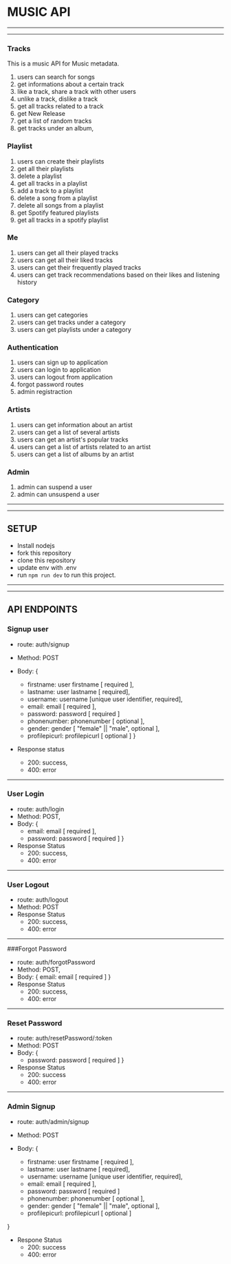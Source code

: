 # MUSIC API
---
---

### Tracks

This is a music API for Music metadata.
 1. users can search for songs
 2. get informations about a certain track
 3. like a track, share a track with other users
 4. unlike a track, dislike a track
 5. get all tracks related to a track
 6. get New Release
 7. get a list of random tracks
 8. get tracks under an album, 


### Playlist
1. users can create their playlists
2. get all their playlists
3. delete a playlist
4. get all tracks in a playlist
5. add a track to a playlist
6. delete a song from a playlist
7. delete all songs from a playlist
8. get Spotify featured playlists
9. get all tracks in a spotify playlist


### Me
1. users can get all their played tracks
2. users can get all their liked tracks
3. users can get their frequently played tracks
4. users can get track recommendations based on their likes and listening history


### Category
1. users can get categories
2. users can get tracks under a category
3. users can get playlists under a category


### Authentication
1. users can sign up to application
2. users can login to application
3. users can logout from application
4. forgot password routes
5. admin registraction


### Artists
1. users can get information about an artist
2. users can get a list of several artists
3. users can get an artist's popular tracks
4. users can get a list of artists related to an artist
5. users can get a list of albums by an artist


### Admin
1. admin can suspend a user
2. admin can unsuspend a user

---
---
## SETUP

* Install nodejs
* fork this repository
* clone this repository
* update env with .env
* run `npm run dev` to run this project.

---
---

## API ENDPOINTS

### Signup user
* route: auth/signup
* Method: POST
* Body: {
    * firstname: user firstname [ required ],
    * lastname: user lastname [ required],
    * username: username [unique user identifier, required],
    * email: email [ required ],
    * password: password [ required ]
    * phonenumber: phonenumber [ optional ],
    * gender: gender [ "female" || "male", optional ],
    * profilepicurl: profilepicurl [ optional ]
}

* Response status
    * 200: success,
    * 400: error

***

### User Login
* route: auth/login
* Method: POST,
* Body: {
    * email: email [ required ],
    * password: password [ required ]
}
* Response Status
    * 200: success,
    * 400: error
    

***

### User Logout
* route: auth/logout
* Method: POST
* Response Status
    * 200: success,
    * 400: error

***

###Forgot Password
* route: auth/forgotPassword
* Method: POST,
* Body: {
    email: email [ required ]
}
* Response Status
    * 200: success,
    * 400: error


***
### Reset Password
* route: auth/resetPassword/:token
* Method: POST
* Body: {
    * password: password [ required ]
}
* Response Status
    * 200: success
    * 400: error


***
### Admin Signup
* route: auth/admin/signup
* Method: POST
* Body: {

   * firstname: user firstname [ required ],
   * lastname: user lastname [ required],
   * username: username [unique user identifier, required],
   * email: email [ required ],
   * password: password [ required ]
   * phonenumber: phonenumber [ optional ],
   * gender: gender [ "female" || "male", optional ],
   * profilepicurl: profilepicurl [ optional ]

}
* Respone Status
    * 200: success
    * 400: error
